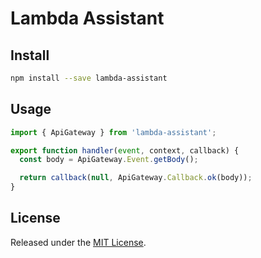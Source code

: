 # Lambda Assistant

## Install

```bash
npm install --save lambda-assistant
```

## Usage

```javascript
import { ApiGateway } from 'lambda-assistant';

export function handler(event, context, callback) {
  const body = ApiGateway.Event.getBody();

  return callback(null, ApiGateway.Callback.ok(body));
}
```

## License

Released under the [MIT License](http://www.opensource.org/licenses/mit-license.php).
